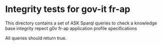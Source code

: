 Integrity tests for gov-it fr-ap
==========================================

This directory contains a set of ASK Sparql queries to check a knowledge base integrity repect g0v fr-ap application profile specifications

All queries should return true.